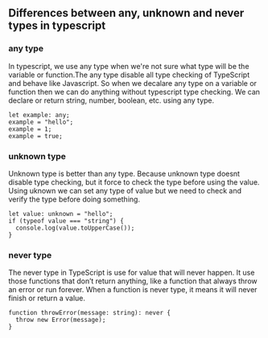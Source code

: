 ## Differences between any, unknown and never types in typescript

### any type

In typescript, we use any type when we're not sure what type will be the variable or function.The any type disable all type checking of TypeScript and behave like Javascript. So when we decalare any type on a variable or function then we can do anything without typescript type checking. We can declare or return string, number, boolean, etc. using any type.

```
let example: any;
example = "hello";
example = 1;
example = true;
```

### unknown type

Unknown type is better than any type. Because unknown type doesnt disable type checking, but it force to check the type before using the value. Using uknown we can set any type of value but we need to check and verify the type before doing something.

```
let value: unknown = "hello";
if (typeof value === "string") {
  console.log(value.toUpperCase());
}
```

### never type

The never type in TypeScript is use for value that will never happen. It use those functions that don’t return anything, like a function that always throw an error or run forever. When a function is never type, it means it will never finish or return a value.

```
function throwError(message: string): never {
  throw new Error(message);
}
```
